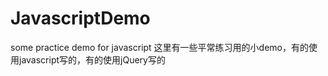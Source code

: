 # JavascriptDemo
some practice  demo for javascript 
这里有一些平常练习用的小demo，有的使用javascript写的，有的使用jQuery写的
